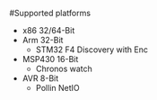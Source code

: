#Supported platforms
* x86 32/64-Bit
* Arm 32-Bit
  * STM32 F4 Discovery with Enc
* MSP430 16-Bit
  * Chronos watch
* AVR 8-Bit
  * Pollin NetIO

